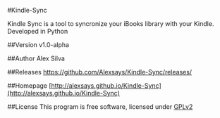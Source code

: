 #Kindle-Sync


Kindle Sync is a tool to syncronize your iBooks library with your Kindle. Developed in Python

##Version
v1.0-alpha

##Author
Alex Silva

##Releases
https://github.com/Alexsays/Kindle-Sync/releases/

##Homepage
[http://alexsays.github.io/Kindle-Sync](http://alexsays.github.io/Kindle-Sync)

##License
This program is free software, licensed under [GPLv2](http://www.gnu.org/licenses/old-licenses/gpl-2.0.html)

